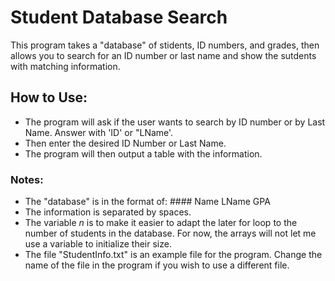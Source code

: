 # Student Database Search
This program takes a "database" of stidents, ID numbers, and grades, then allows you to search for an ID number or last name and show the sutdents with matching information.

## How to Use:
- The program will ask if the user wants to search by ID number or by Last Name. Answer with 'ID' or "LName'.
- Then enter the desired ID Number or Last Name.
- The program will then output a table with the information.

### Notes:
- The "database" is in the format of: #### Name LName GPA
- The information is separated by spaces.
- The variable $n$ is to make it easier to adapt the later for loop to the number of students in the database. For now, the arrays will not let me use a variable to initialize their size.
- The file "StudentInfo.txt" is an example file for the program. Change the name of the file in the program if you wish to use a different file.
